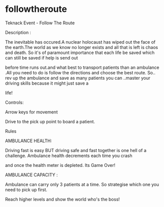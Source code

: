 # followtheroute
Teknack Event - Follow The Route 


Description :

The inevitable has occured.A nuclear holocaust has wiped out the face of the earth.The  world as we know no longer exists and all that 
is left is chaos and death. So it's of paramount importance that each life be saved which can still be saved if help is send out 

before time runs out.and what best to transport patients than an ambulance .All you need to do is follow the directions and choose the 
best route. So.. rev up the ambulance and save as many patients you can ..master your  driving skills because  it might just  save a 

life!

Controls:

Arrow keys for movement

Drive to the pick up point to board a patient.

Rules


AMBULANCE HEALTH:

Driving fast is easy BUT driving safe and fast together is one hell of a challenge. Ambulance health decrements each time you crash 

and once the health meter is depleted. Its Game Over!


AMBULANCE CAPACITY :

Ambulance can carry only 3 patients at a time. So strategise which one you need to pick up first.


Reach higher levels and show the world who's  the boss!
